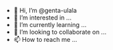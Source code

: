 - 👋 Hi, I’m @genta-ulala
- 👀 I’m interested in ...
- 🌱 I’m currently learning ...
- 💞️ I’m looking to collaborate on ...
- 📫 How to reach me ...

<!---
genta-ulala/genta-ulala is a ✨ special ✨ repository because its `README.md` (this file) appears on your GitHub profile.
You can click the Preview link to take a look at your changes.
--->
